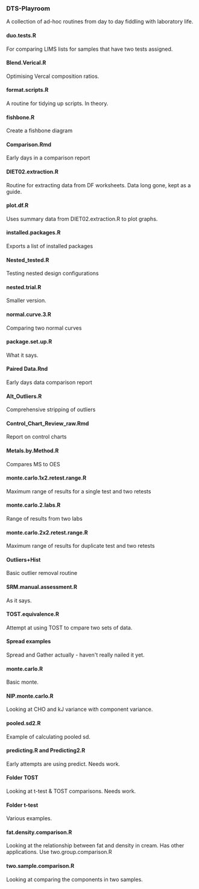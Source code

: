 ### DTS-Playroom
A collection of ad-hoc routines from day to day fiddling with laboratory life.

#### duo.tests.R
For comparing LIMS lists for samples that have two tests assigned.

#### Blend.Verical.R
Optimising Vercal composition ratios.

#### format.scripts.R
A routine for tidying up scripts.  In theory.

#### fishbone.R
Create a fishbone diagram

#### Comparison.Rmd
Early days in a comparison report

#### DIET02.extraction.R
Routine for extracting data from DF worksheets.  Data long gone, kept as a guide.

#### plot.df.R 
Uses summary data from DIET02.extraction.R to plot graphs.  

#### installed.packages.R
Exports a list of installed packages

#### Nested_tested.R
Testing nested design configurations

#### nested.trial.R
Smaller version.

#### normal.curve.3.R
Comparing two normal curves

#### package.set.up.R
What it says.

#### Paired Data.Rnd
Early days data comparison report

#### Alt_Outliers.R
Comprehensive stripping of outliers

#### Control_Chart_Review_raw.Rmd
Report on control charts

#### Metals.by.Method.R
Compares MS to OES

#### monte.carlo.1x2.retest.range.R
Maximum range of results for a single test and two retests 

#### monte.carlo.2.labs.R
Range of results from two labs

#### monte.carlo.2x2.retest.range.R
Maximum range of results for duplicate test and two retests 

#### Outliers+Hist
Basic outlier removal routine

#### SRM.manual.assessment.R
As it says.

#### TOST.equivalence.R
Attempt at using TOST to cmpare two sets of data.

#### Spread examples
Spread and Gather actually - haven't really nailed it yet.

#### monte.carlo.R
Basic monte.

#### NIP.monte.carlo.R
Looking at CHO and kJ variance with component variance.

#### pooled.sd2.R
Example of calculating pooled sd.

#### predicting.R and Predicting2.R
Early attempts are using predict.  Needs work.

#### Folder TOST
Looking at t-test & TOST comparisons.  Needs work.

#### Folder t-test
Various examples.

#### fat.density.comparison.R
Looking at the relationship between fat and density in cream.  Has other applications.  Use two.group.comparison.R

#### two.sample.comparison.R
Looking at comparing the components in two samples.





